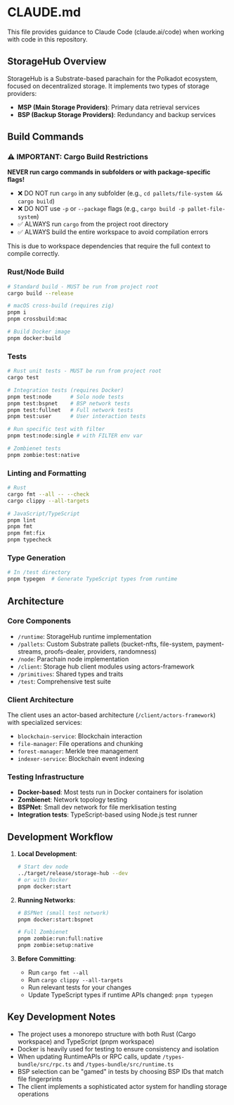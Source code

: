 # CLAUDE.md

This file provides guidance to Claude Code (claude.ai/code) when working with code in this repository.

## StorageHub Overview

StorageHub is a Substrate-based parachain for the Polkadot ecosystem, focused on decentralized storage. It implements two types of storage providers:
- **MSP (Main Storage Providers)**: Primary data retrieval services
- **BSP (Backup Storage Providers)**: Redundancy and backup services

## Build Commands

### ⚠️ IMPORTANT: Cargo Build Restrictions
**NEVER run cargo commands in subfolders or with package-specific flags!**
- ❌ DO NOT run `cargo` in any subfolder (e.g., `cd pallets/file-system && cargo build`)
- ❌ DO NOT use `-p` or `--package` flags (e.g., `cargo build -p pallet-file-system`)
- ✅ ALWAYS run `cargo` from the project root directory
- ✅ ALWAYS build the entire workspace to avoid compilation errors

This is due to workspace dependencies that require the full context to compile correctly.

### Rust/Node Build
```bash
# Standard build - MUST be run from project root
cargo build --release

# macOS cross-build (requires zig)
pnpm i
pnpm crossbuild:mac

# Build Docker image
pnpm docker:build
```

### Tests
```bash
# Rust unit tests - MUST be run from project root
cargo test

# Integration tests (requires Docker)
pnpm test:node      # Solo node tests
pnpm test:bspnet    # BSP network tests
pnpm test:fullnet   # Full network tests
pnpm test:user      # User interaction tests

# Run specific test with filter
pnpm test:node:single # with FILTER env var

# Zombienet tests
pnpm zombie:test:native
```

### Linting and Formatting
```bash
# Rust
cargo fmt --all -- --check
cargo clippy --all-targets

# JavaScript/TypeScript
pnpm lint
pnpm fmt
pnpm fmt:fix
pnpm typecheck
```

### Type Generation
```bash
# In /test directory
pnpm typegen  # Generate TypeScript types from runtime
```

## Architecture

### Core Components
- `/runtime`: StorageHub runtime implementation
- `/pallets`: Custom Substrate pallets (bucket-nfts, file-system, payment-streams, proofs-dealer, providers, randomness)
- `/node`: Parachain node implementation
- `/client`: Storage hub client modules using actors-framework
- `/primitives`: Shared types and traits
- `/test`: Comprehensive test suite

### Client Architecture
The client uses an actor-based architecture (`/client/actors-framework`) with specialized services:
- `blockchain-service`: Blockchain interaction
- `file-manager`: File operations and chunking
- `forest-manager`: Merkle tree management
- `indexer-service`: Blockchain event indexing

### Testing Infrastructure
- **Docker-based**: Most tests run in Docker containers for isolation
- **Zombienet**: Network topology testing
- **BSPNet**: Small dev network for file merklisation testing
- **Integration tests**: TypeScript-based using Node.js test runner

## Development Workflow

1. **Local Development**:
   ```bash
   # Start dev node
   ../target/release/storage-hub --dev
   # or with Docker
   pnpm docker:start
   ```

2. **Running Networks**:
   ```bash
   # BSPNet (small test network)
   pnpm docker:start:bspnet
   
   # Full Zombienet
   pnpm zombie:run:full:native
   pnpm zombie:setup:native
   ```

3. **Before Committing**:
   - Run `cargo fmt --all`
   - Run `cargo clippy --all-targets`
   - Run relevant tests for your changes
   - Update TypeScript types if runtime APIs changed: `pnpm typegen`

## Key Development Notes

- The project uses a monorepo structure with both Rust (Cargo workspace) and TypeScript (pnpm workspace)
- Docker is heavily used for testing to ensure consistency and isolation
- When updating RuntimeAPIs or RPC calls, update `/types-bundle/src/rpc.ts` and `/types-bundle/src/runtime.ts`
- BSP selection can be "gamed" in tests by choosing BSP IDs that match file fingerprints
- The client implements a sophisticated actor system for handling storage operations